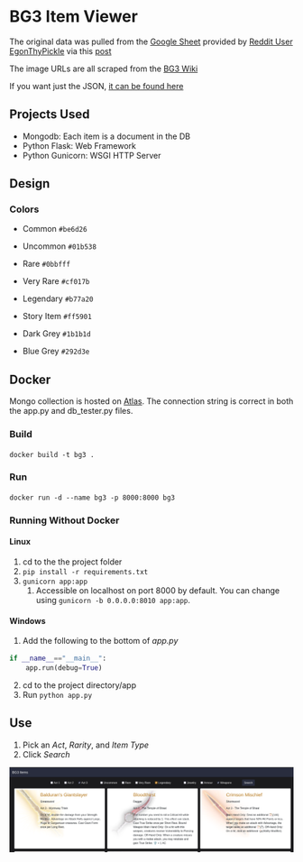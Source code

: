 # BG3 Item Viewer

The original data was pulled from the [Google Sheet](https://docs.google.com/spreadsheets/d/152UzjrGGHZWi_2fZ33mWdgQMRKzMMgV6iLfKVprvFJ8/edit#gid=1997487230) provided by [Reddit User EgonThyPickle](https://www.reddit.com/user/EgonThyPickle/) via this [post](https://www.reddit.com/r/BaldursGate3/comments/17qhpx6/bg3_item_checklist/)

The image URLs are all scraped from the [BG3 Wiki](https://bg3.wiki/)

If you want just the JSON, [it can be found here]([https://raw.githubusercontent.com/brett-jpy/bg3items/main/unused/BG3_items.json](https://raw.githubusercontent.com/brett-jpy/bg3items/main/unused/BG3.items.json))

## Projects Used

* Mongodb: Each item is a document in the DB
* Python Flask: Web Framework
* Python Gunicorn: WSGI HTTP Server

## Design

### Colors

* Common `#be6d26`
* Uncommon `#01b538`
* Rare `#0bbfff`
* Very Rare `#cf017b`
* Legendary `#b77a20`
* Story Item `#ff5901`

* Dark Grey `#1b1b1d`
* Blue Grey `#292d3e`

## Docker

Mongo collection is hosted on [Atlas](https://cloud.mongodb.com). The connection string is correct in both the app.py and db_tester.py files.

### Build

`docker build -t bg3 .`

### Run

`docker run -d --name bg3 -p 8000:8000 bg3`

### Running Without Docker

#### Linux

1. cd to the the project folder
2. `pip install -r requirements.txt`
3. `gunicorn app:app`
   1. Accessible on localhost on port 8000 by default. You can change using `gunicorn -b 0.0.0.0:8010 app:app`.  

#### Windows

1. Add the following to the bottom of _app.py_

```py
if __name__=="__main__":
    app.run(debug=True)
```

2. cd to the project directory/app
3. Run `python app.py`

## Use

1. Pick an _Act_, _Rarity_, and _Item Type_
2. Click _Search_

![example](example.png)
